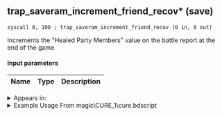 ## trap_saveram_increment_friend_recov* (save)

`syscall 0, 100 ; trap_saveram_increment_friend_recov (0 in, 0 out)`

Increments the "Healed Party Members" value on the battle report at the end of the game

#### Input parameters
| Name | Type | Description
|------|------|------------




<details>
	<summary>Appears in:</summary>
| filename | Entity (obj)
|----------|-------------
| magic\CURE_1\cure.bdscript       |           
| magic\CURE_1lk\cure.bdscript       |           
| magic\CURE_2\cure.bdscript       |           
| magic\CURE_2lk\cure.bdscript       |           
| magic\CURE_3\cure.bdscript       |           
| magic\CURE_3lk\cure.bdscript       |           

</details>

<details>
	<summary>Example Usage From magic\CURE_1\cure.bdscript</summary>
```plaintext
L221:
 drop 
 pushFromFSp 36
 jz L230
 syscall 0, 100 ; trap_saveram_increment_friend_recov (0 in, 0 out)
 jmp L230
```
</details>


